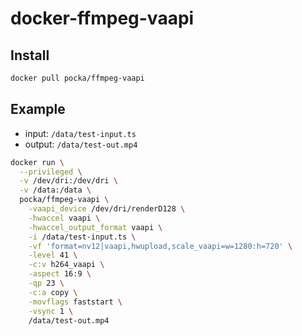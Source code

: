 # docker-ffmpeg-vaapi

## Install

```sh
docker pull pocka/ffmpeg-vaapi
```

## Example

+ input:  `/data/test-input.ts`
+ output: `/data/test-out.mp4`

```sh
docker run \
  --privileged \
  -v /dev/dri:/dev/dri \
  -v /data:/data \
  pocka/ffmpeg-vaapi \
    -vaapi_device /dev/dri/renderD128 \
    -hwaccel vaapi \
    -hwaccel_output_format vaapi \
    -i /data/test-input.ts \
    -vf 'format=nv12|vaapi,hwupload,scale_vaapi=w=1280:h=720' \
    -level 41 \
    -c:v h264_vaapi \
    -aspect 16:9 \
    -qp 23 \
    -c:a copy \
    -movflags faststart \
    -vsync 1 \
    /data/test-out.mp4
```
